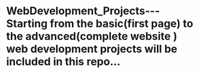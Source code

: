 # WebDevelopment_Projects--- Starting from the basic(first page) to the advanced(complete website ) web development projects will be included in this repo...
